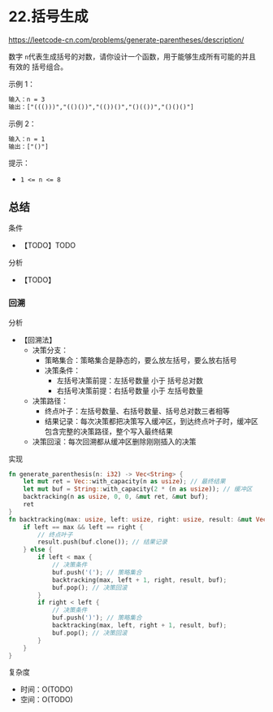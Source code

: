 # 22.括号生成

<https://leetcode-cn.com/problems/generate-parentheses/description/>

数字 `n`代表生成括号的对数，请你设计一个函数，用于能够生成所有可能的并且 有效的 括号组合。

示例 1：

```txt
输入：n = 3
输出：["((()))","(()())","(())()","()(())","()()()"]
```

示例 2：

```txt
输入：n = 1
输出：["()"]
```

提示：

- `1 <= n <= 8`

## 总结

条件

- 【TODO】TODO

分析

- 【TODO】

### 回溯

分析

- 【回溯法】
  - 决策分支：
    - 策略集合：策略集合是静态的，要么放左括号，要么放右括号
    - 决策条件：
      - 左括号决策前提：左括号数量 小于 括号总对数
      - 右括号决策前提：右括号数量 小于 左括号数量
  - 决策路径：
    - 终点叶子：左括号数量、右括号数量、括号总对数三者相等
    - 结果记录：每次决策都把决策写入缓冲区，到达终点叶子时，缓冲区包含完整的决策路径，整个写入最终结果
  - 决策回滚：每次回溯都从缓冲区删除刚刚插入的决策

实现

```rust
fn generate_parenthesis(n: i32) -> Vec<String> {
    let mut ret = Vec::with_capacity(n as usize); // 最终结果
    let mut buf = String::with_capacity(2 * (n as usize)); // 缓冲区
    backtracking(n as usize, 0, 0, &mut ret, &mut buf);
    ret
}
fn backtracking(max: usize, left: usize, right: usize, result: &mut Vec<String>, buf: &mut String) {
    if left == max && left == right {
        // 终点叶子
        result.push(buf.clone()); // 结果记录
    } else {
        if left < max {
            // 决策条件
            buf.push('('); // 策略集合
            backtracking(max, left + 1, right, result, buf);
            buf.pop(); // 决策回滚
        }
        if right < left {
            // 决策条件
            buf.push(')'); // 策略集合
            backtracking(max, left, right + 1, result, buf);
            buf.pop(); // 决策回滚
        }
    }
}
```

复杂度

- 时间：O(TODO)
- 空间：O(TODO)
